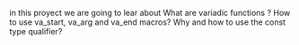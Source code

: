 in this proyect we are going to lear about
What are variadic functions ?
How to use va_start, va_arg and va_end macros?
Why and how to use the const type qualifier?